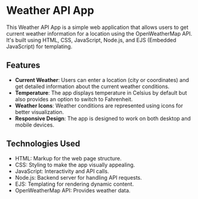 # Weather API App

This Weather API App is a simple web application that allows users to get current weather information for a location using the OpenWeatherMap API. It's built using HTML, CSS, JavaScript, Node.js, and EJS (Embedded JavaScript) for templating.

## Features

- **Current Weather**: Users can enter a location (city or coordinates) and get detailed information about the current weather conditions.
- **Temperature**: The app displays temperature in Celsius by default but also provides an option to switch to Fahrenheit.
- **Weather Icons**: Weather conditions are represented using icons for better visualization.
- **Responsive Design**: The app is designed to work on both desktop and mobile devices.

## Technologies Used

- HTML: Markup for the web page structure.
- CSS: Styling to make the app visually appealing.
- JavaScript: Interactivity and API calls.
- Node.js: Backend server for handling API requests.
- EJS: Templating for rendering dynamic content.
- OpenWeatherMap API: Provides weather data.
